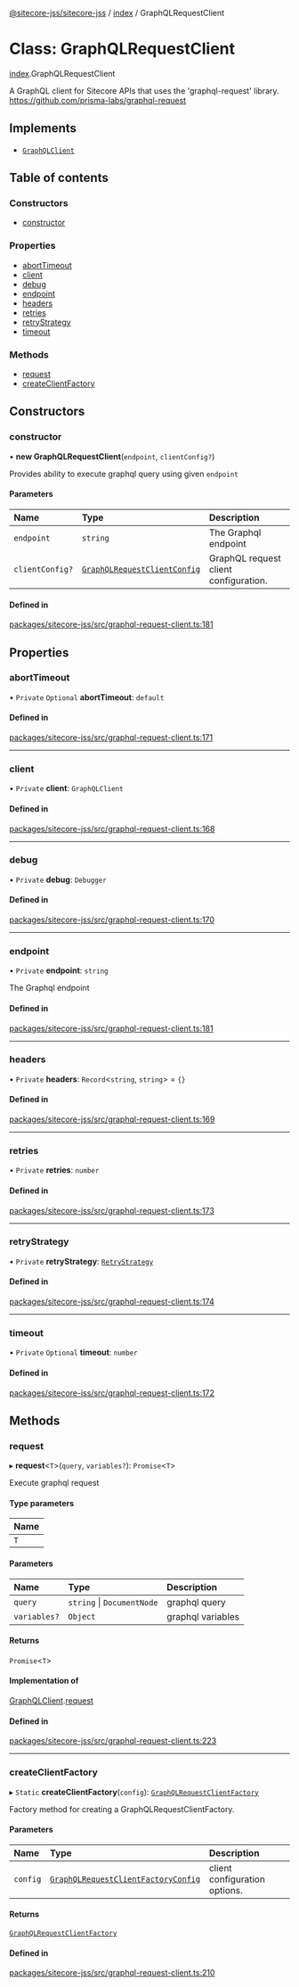 [@sitecore-jss/sitecore-jss](../README.md) / [index](../modules/index.md) / GraphQLRequestClient

# Class: GraphQLRequestClient

[index](../modules/index.md).GraphQLRequestClient

A GraphQL client for Sitecore APIs that uses the 'graphql-request' library.
https://github.com/prisma-labs/graphql-request

## Implements

- [`GraphQLClient`](../interfaces/index.GraphQLClient.md)

## Table of contents

### Constructors

- [constructor](index.GraphQLRequestClient.md#constructor)

### Properties

- [abortTimeout](index.GraphQLRequestClient.md#aborttimeout)
- [client](index.GraphQLRequestClient.md#client)
- [debug](index.GraphQLRequestClient.md#debug)
- [endpoint](index.GraphQLRequestClient.md#endpoint)
- [headers](index.GraphQLRequestClient.md#headers)
- [retries](index.GraphQLRequestClient.md#retries)
- [retryStrategy](index.GraphQLRequestClient.md#retrystrategy)
- [timeout](index.GraphQLRequestClient.md#timeout)

### Methods

- [request](index.GraphQLRequestClient.md#request)
- [createClientFactory](index.GraphQLRequestClient.md#createclientfactory)

## Constructors

### constructor

• **new GraphQLRequestClient**(`endpoint`, `clientConfig?`)

Provides ability to execute graphql query using given `endpoint`

#### Parameters

| Name | Type | Description |
| :------ | :------ | :------ |
| `endpoint` | `string` | The Graphql endpoint |
| `clientConfig?` | [`GraphQLRequestClientConfig`](../modules/index.md#graphqlrequestclientconfig) | GraphQL request client configuration. |

#### Defined in

[packages/sitecore-jss/src/graphql-request-client.ts:181](https://github.com/Sitecore/jss/blob/2c396326d/packages/sitecore-jss/src/graphql-request-client.ts#L181)

## Properties

### abortTimeout

• `Private` `Optional` **abortTimeout**: `default`

#### Defined in

[packages/sitecore-jss/src/graphql-request-client.ts:171](https://github.com/Sitecore/jss/blob/2c396326d/packages/sitecore-jss/src/graphql-request-client.ts#L171)

___

### client

• `Private` **client**: `GraphQLClient`

#### Defined in

[packages/sitecore-jss/src/graphql-request-client.ts:168](https://github.com/Sitecore/jss/blob/2c396326d/packages/sitecore-jss/src/graphql-request-client.ts#L168)

___

### debug

• `Private` **debug**: `Debugger`

#### Defined in

[packages/sitecore-jss/src/graphql-request-client.ts:170](https://github.com/Sitecore/jss/blob/2c396326d/packages/sitecore-jss/src/graphql-request-client.ts#L170)

___

### endpoint

• `Private` **endpoint**: `string`

The Graphql endpoint

#### Defined in

[packages/sitecore-jss/src/graphql-request-client.ts:181](https://github.com/Sitecore/jss/blob/2c396326d/packages/sitecore-jss/src/graphql-request-client.ts#L181)

___

### headers

• `Private` **headers**: `Record`\<`string`, `string`\> = `{}`

#### Defined in

[packages/sitecore-jss/src/graphql-request-client.ts:169](https://github.com/Sitecore/jss/blob/2c396326d/packages/sitecore-jss/src/graphql-request-client.ts#L169)

___

### retries

• `Private` **retries**: `number`

#### Defined in

[packages/sitecore-jss/src/graphql-request-client.ts:173](https://github.com/Sitecore/jss/blob/2c396326d/packages/sitecore-jss/src/graphql-request-client.ts#L173)

___

### retryStrategy

• `Private` **retryStrategy**: [`RetryStrategy`](../interfaces/index.RetryStrategy.md)

#### Defined in

[packages/sitecore-jss/src/graphql-request-client.ts:174](https://github.com/Sitecore/jss/blob/2c396326d/packages/sitecore-jss/src/graphql-request-client.ts#L174)

___

### timeout

• `Private` `Optional` **timeout**: `number`

#### Defined in

[packages/sitecore-jss/src/graphql-request-client.ts:172](https://github.com/Sitecore/jss/blob/2c396326d/packages/sitecore-jss/src/graphql-request-client.ts#L172)

## Methods

### request

▸ **request**\<`T`\>(`query`, `variables?`): `Promise`\<`T`\>

Execute graphql request

#### Type parameters

| Name |
| :------ |
| `T` |

#### Parameters

| Name | Type | Description |
| :------ | :------ | :------ |
| `query` | `string` \| `DocumentNode` | graphql query |
| `variables?` | `Object` | graphql variables |

#### Returns

`Promise`\<`T`\>

#### Implementation of

[GraphQLClient](../interfaces/index.GraphQLClient.md).[request](../interfaces/index.GraphQLClient.md#request)

#### Defined in

[packages/sitecore-jss/src/graphql-request-client.ts:223](https://github.com/Sitecore/jss/blob/2c396326d/packages/sitecore-jss/src/graphql-request-client.ts#L223)

___

### createClientFactory

▸ `Static` **createClientFactory**(`config`): [`GraphQLRequestClientFactory`](../modules/index.md#graphqlrequestclientfactory)

Factory method for creating a GraphQLRequestClientFactory.

#### Parameters

| Name | Type | Description |
| :------ | :------ | :------ |
| `config` | [`GraphQLRequestClientFactoryConfig`](../modules/index.md#graphqlrequestclientfactoryconfig) | client configuration options. |

#### Returns

[`GraphQLRequestClientFactory`](../modules/index.md#graphqlrequestclientfactory)

#### Defined in

[packages/sitecore-jss/src/graphql-request-client.ts:210](https://github.com/Sitecore/jss/blob/2c396326d/packages/sitecore-jss/src/graphql-request-client.ts#L210)

